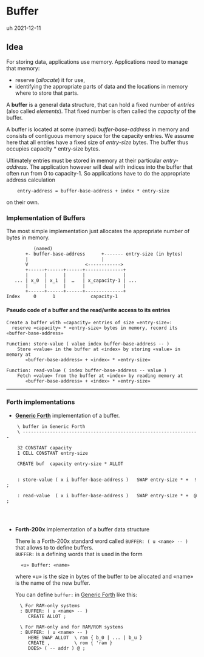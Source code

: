 # Buffer                         

uh 2021-12-11

## Idea

For storing data, applications use memory. Applications need to manage that memory:

- reserve (*allocate*) it for use, 
- identifying the appropriate parts of data and the locations in memory where to store that parts.

A **buffer** is a general data structure, that can hold a fixed number of *entries* (also called *elements*). 
That fixed number is often called the *capacity* of the buffer.

A buffer is located at some (named) *buffer-base-address* in memory and consists of 
contiguous memory space for the capacity entries. We assume here that all entries have a fixed size of *entry-size* bytes. The buffer thus occupies capacity * entry-size bytes.

Ultimately entries must be stored in memory at their particular *entry-address*.
The application however will deal with indices into the buffer that often run 
from 0 to capacity-1. So applications have to do the appropriate address calculation

```
    entry-address = buffer-base-address + index * entry-size
```

on their own.


### Implementation of Buffers

The most simple implementation just allocates the appropriate number of bytes in memory.



```
          (named)
       +- buffer-base-address      +------- entry-size (in bytes)
       |                           |
       V                     <------------>
       +------+------+------+--------------+
       |      |      |      |              |
   ... | x_0  | x_1  |  …   | x_capacity-1 | ...
       |      |      |      |              |
       +------+------+------+--------------+
Index     0      1             capacity-1

```

#### Pseudo code of a buffer and the read/write access to its entries

    Create a buffer with «capacity» entries of size «entry-size»:
      reserve «capacity» * «entry-size» bytes in memory, record its «buffer-base-address»

    Function: store-value ( value index buffer-base-address -- ) 
        Store «value» in the buffer at «index» by storing «value» in memory at 
           «buffer-base-address» + «index» * «entry-size»

    Function: read-value ( index buffer-base-address -- value )
        Fetch «value» from the buffer at «index» by reading memory at 
           «buffer-base-address» + «index» * «entry-size»

---

### Forth implementations


- **[Generic Forth]** implementation of a buffer.

```forth
    \ buffer in Generic Forth
    \ -----------------------------------------------------------------

    32 CONSTANT capacity
    1 CELL CONSTANT entry-size

    CREATE buf  capacity entry-size * ALLOT


    : store-value ( x i buffer-base-address )   SWAP entry-size * +  ! ;
 
    : read-value  ( x i buffer-base-address )   SWAP entry-size * +  @ ;


```
&nbsp;

- **Forth-200x** implementation of a buffer data structure 

  There is a Forth-200x standard word called `BUFFER: ( u <name> -- )` that allows to 
    to define buffers.  
    `BUFFER:` is a defining words that is used in the form
  ```
    «u» Buffer: «name» 
  ```
  where «u» is the size in bytes of the buffer to be allocated and «name» is the name of
  the new buffer.

  You can define `buffer:` in [Generic Forth] like this:

```
     \ For RAM-only systems
     : BUFFER: ( u <name> -- ) 
        CREATE ALLOT ;

     \ For RAM-only and for RAM/ROM systems
     : BUFFER: ( u <name> -- )
        HERE SWAP ALLOT  \ ram { b_0 | ... | b_u }
        CREATE ,         \ rom { 'ram }
        DOES> ( -- addr ) @ ;
```

[Generic Forth]: https://github.com/project-forth-works/project-forth-works.github.io/blob/main/minimalforth.md

